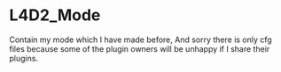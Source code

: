# L4D2_Mode
Contain my mode which I have made before, And sorry there is only cfg files because some of the plugin owners will be unhappy if I share their plugins.
